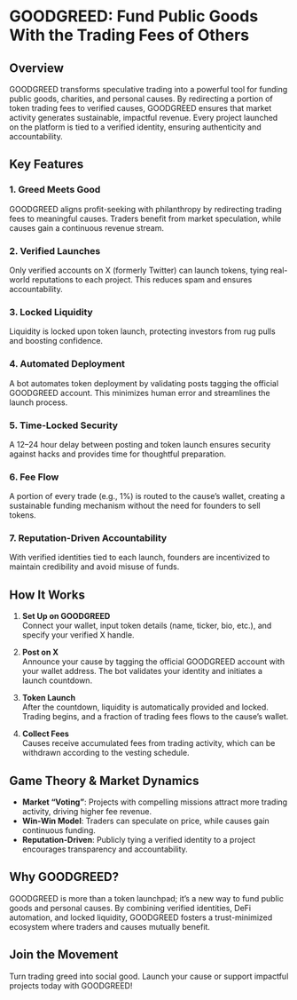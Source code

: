 # GOODGREED: Fund Public Goods With the Trading Fees of Others

## Overview
GOODGREED transforms speculative trading into a powerful tool for funding public goods, charities, and personal causes. By redirecting a portion of token trading fees to verified causes, GOODGREED ensures that market activity generates sustainable, impactful revenue. Every project launched on the platform is tied to a verified identity, ensuring authenticity and accountability.

## Key Features

### 1. **Greed Meets Good**
GOODGREED aligns profit-seeking with philanthropy by redirecting trading fees to meaningful causes. Traders benefit from market speculation, while causes gain a continuous revenue stream.

### 2. **Verified Launches**
Only verified accounts on X (formerly Twitter) can launch tokens, tying real-world reputations to each project. This reduces spam and ensures accountability.

### 3. **Locked Liquidity**
Liquidity is locked upon token launch, protecting investors from rug pulls and boosting confidence.

### 4. **Automated Deployment**
A bot automates token deployment by validating posts tagging the official GOODGREED account. This minimizes human error and streamlines the launch process.

### 5. **Time-Locked Security**
A 12–24 hour delay between posting and token launch ensures security against hacks and provides time for thoughtful preparation.

### 6. **Fee Flow**
A portion of every trade (e.g., 1%) is routed to the cause’s wallet, creating a sustainable funding mechanism without the need for founders to sell tokens.

### 7. **Reputation-Driven Accountability**
With verified identities tied to each launch, founders are incentivized to maintain credibility and avoid misuse of funds.

## How It Works

1. **Set Up on GOODGREED**  
   Connect your wallet, input token details (name, ticker, bio, etc.), and specify your verified X handle.

2. **Post on X**  
   Announce your cause by tagging the official GOODGREED account with your wallet address. The bot validates your identity and initiates a launch countdown.

3. **Token Launch**  
   After the countdown, liquidity is automatically provided and locked. Trading begins, and a fraction of trading fees flows to the cause’s wallet.

4. **Collect Fees**  
   Causes receive accumulated fees from trading activity, which can be withdrawn according to the vesting schedule.

## Game Theory & Market Dynamics

- **Market “Voting”**: Projects with compelling missions attract more trading activity, driving higher fee revenue.
- **Win-Win Model**: Traders can speculate on price, while causes gain continuous funding.
- **Reputation-Driven**: Publicly tying a verified identity to a project encourages transparency and accountability.

## Why GOODGREED?

GOODGREED is more than a token launchpad; it’s a new way to fund public goods and personal causes. By combining verified identities, DeFi automation, and locked liquidity, GOODGREED fosters a trust-minimized ecosystem where traders and causes mutually benefit. 

## Join the Movement
Turn trading greed into social good. Launch your cause or support impactful projects today with GOODGREED!